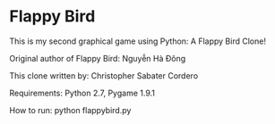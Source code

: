 Flappy Bird
====================

This is my second graphical game using Python: A Flappy Bird Clone!

Original author of Flappy Bird: Nguyễn Hà Đông

This clone written by: Christopher Sabater Cordero

Requirements: Python 2.7, Pygame 1.9.1

How to run: python flappybird.py